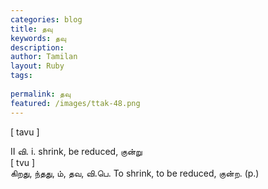 ```yaml
---
categories: blog
title: தவு
keywords: தவு
description: 
author: Tamilan
layout: Ruby
tags: 
 
permalink: தவு
featured: /images/ttak-48.png
---
```

  
[ tavu ]  
  
II வி. i. shrink, be reduced, குன்று  
[ tvu ]  
கிறது, ந்தது, ம், தவ, வி.பெ. To shrink, to be reduced, குன்ற. (p.)